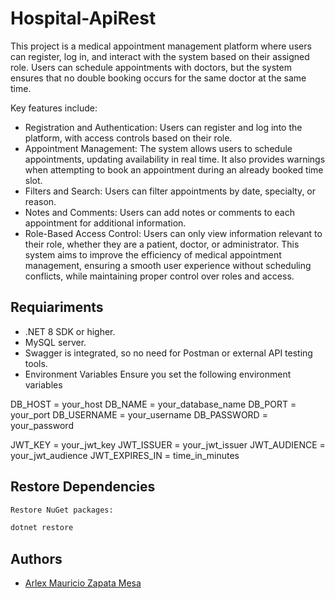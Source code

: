 
# Hospital-ApiRest

This project is a medical appointment management platform where users can register, log in, and interact with the system based on their assigned role. Users can schedule appointments with doctors, but the system ensures that no double booking occurs for the same doctor at the same time.

Key features include:

* Registration and Authentication: Users can register and log into the platform, with access controls based on their role.
* Appointment Management: The system allows users to schedule appointments, updating availability in real time. It also provides warnings when attempting to book an appointment during an already booked time slot.
* Filters and Search: Users can filter appointments by date, specialty, or reason.
* Notes and Comments: Users can add notes or comments to each appointment for additional information.
* Role-Based Access Control: Users can only view information relevant to their role, whether they are a patient, doctor, or administrator.
This system aims to improve the efficiency of medical appointment management, ensuring a smooth user experience without scheduling conflicts, while maintaining proper control over roles and access.
## Requiariments
+ .NET 8 SDK or higher.
+ MySQL server.
+ Swagger is integrated, so no need for Postman or external API testing tools.
+ Environment Variables Ensure you set the following environment variables
 
DB_HOST = your_host
DB_NAME = your_database_name
DB_PORT = your_port
DB_USERNAME = your_username
DB_PASSWORD = your_password

JWT_KEY = your_jwt_key
JWT_ISSUER = your_jwt_issuer
JWT_AUDIENCE = your_jwt_audience
JWT_EXPIRES_IN = time_in_minutes
## Restore Dependencies

```bash
Restore NuGet packages:

dotnet restore
```
    
## Authors

- [Arlex Mauricio Zapata Mesa](https://github.com/arlexz96)

